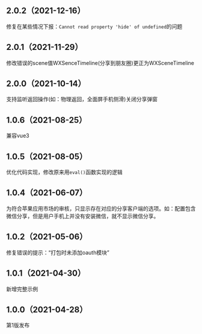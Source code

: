 ## 2.0.2（2021-12-16）

修复在某些情况下报：`Cannot read property 'hide' of undefined`的问题

## 2.0.1（2021-11-29）

修改错误的scene值WXSenceTimeline(分享到朋友圈)更正为WXSceneTimeline

## 2.0.0（2021-10-14）

支持监听返回操作(如：物理返回，全面屏手机侧滑)关闭分享弹窗

## 1.0.6（2021-08-25）

兼容vue3

## 1.0.5（2021-08-05）

优化代码实现，修改原来用`eval()`函数实现的逻辑

## 1.0.4（2021-06-07）

为符合苹果应用市场的审核，只显示存在对应的分享客户端的选项。如：配置包含微信分享，但是用户手机上并没有安装微信，就不显示微信分享。

## 1.0.2（2021-05-06）

修复错误的提示：“打包时未添加oauth模块”

## 1.0.1（2021-04-30）

新增完整示例

## 1.0.0（2021-04-28）

第1版发布
